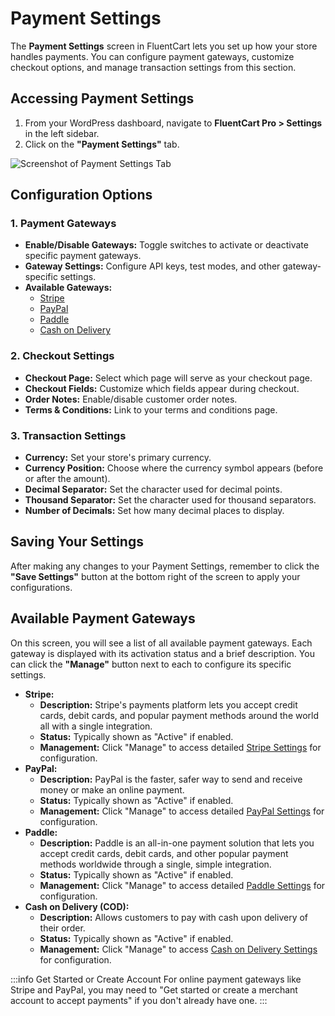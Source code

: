 # Payment Settings

The **Payment Settings** screen in FluentCart lets you set up how your store handles payments. You can configure payment gateways, customize checkout options, and manage transaction settings from this section.


## Accessing Payment Settings

1.  From your WordPress dashboard, navigate to **FluentCart Pro > Settings** in the left sidebar.
2.  Click on the **"Payment Settings"** tab.

![Screenshot of Payment Settings Tab](/images/settings-configuration/payment/payment-settings-tab.png)

## Configuration Options

### 1. Payment Gateways

* **Enable/Disable Gateways:** Toggle switches to activate or deactivate specific payment gateways.
* **Gateway Settings:** Configure API keys, test modes, and other gateway-specific settings.
* **Available Gateways:**
    * [Stripe](/guide/payments-checkout/connecting-payment-gateways/stripe-settings)
    * [PayPal](/guide/payments-checkout/connecting-payment-gateways/paypal-settings.md)
    * [Paddle](/guide/payments-checkout/connecting-payment-gateways/paddle-settings)
    * [Cash on Delivery](/guide/payments-checkout/connecting-payment-gateways/cash-on-delivery-settings.md)

### 2. Checkout Settings

* **Checkout Page:** Select which page will serve as your checkout page.
* **Checkout Fields:** Customize which fields appear during checkout.
* **Order Notes:** Enable/disable customer order notes.
* **Terms & Conditions:** Link to your terms and conditions page.

### 3. Transaction Settings

* **Currency:** Set your store's primary currency.
* **Currency Position:** Choose where the currency symbol appears (before or after the amount).
* **Decimal Separator:** Set the character used for decimal points.
* **Thousand Separator:** Set the character used for thousand separators.
* **Number of Decimals:** Set how many decimal places to display.

## Saving Your Settings

After making any changes to your Payment Settings, remember to click the **"Save Settings"** button at the bottom right of the screen to apply your configurations.

## Available Payment Gateways

On this screen, you will see a list of all available payment gateways. Each gateway is displayed with its activation status and a brief description. You can click the **"Manage"** button next to each to configure its specific settings. 

* **Stripe:** 
    * **Description:** Stripe's payments platform lets you accept credit cards, debit cards, and popular payment methods around the world all with a single integration. 
    * **Status:** Typically shown as "Active" if enabled. 
    * **Management:** Click "Manage" to access detailed [Stripe Settings](/payments-checkout/connecting-payment-gateways/stripe-settings) for configuration. 
* **PayPal:** 
    * **Description:** PayPal is the faster, safer way to send and receive money or make an online payment. 
    * **Status:** Typically shown as "Active" if enabled. 
    * **Management:** Click "Manage" to access detailed [PayPal Settings](/guide/payments-checkout/connecting-payment-gateways/paypal-settings) for configuration. 
* **Paddle:**
    * **Description:** Paddle is an all-in-one payment solution that lets you accept credit cards, debit cards, and other popular payment methods worldwide through a single, simple integration.
    * **Status:** Typically shown as "Active" if enabled.
    * **Management:** Click "Manage" to access detailed [Paddle Settings](/guide/payments-checkout/connecting-payment-gateways/paddle-settings) for configuration.
* **Cash on Delivery (COD):** 
    * **Description:** Allows customers to pay with cash upon delivery of their order. 
    * **Status:** Typically shown as "Active" if enabled. 
    * **Management:** Click "Manage" to access [Cash on Delivery Settings](/guide/payments-checkout/connecting-payment-gateways/cash-on-delivery-settings) for configuration. 

:::info Get Started or Create Account
For online payment gateways like Stripe and PayPal, you may need to "Get started or create a merchant account to accept payments" if you don't already have one. 
:::

